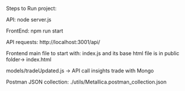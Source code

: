 Steps to Run project:

API:
node server.js

FrontEnd:
npm run start


API requests:
http://localhost:3001/api/

Frontend main file to start with:
index.js
and its base html file is in public folder-> index.html

models/tradeUpdated.js -> API call insights trade with Mongo

Postman JSON collection:
./utils/Metallica.postman_collection.json